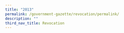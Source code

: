 ```yaml
---
title: "2013"
permalink: /government-gazette/revocation/permalink/
description: ""
third_nav_title: Revocation
---
```

